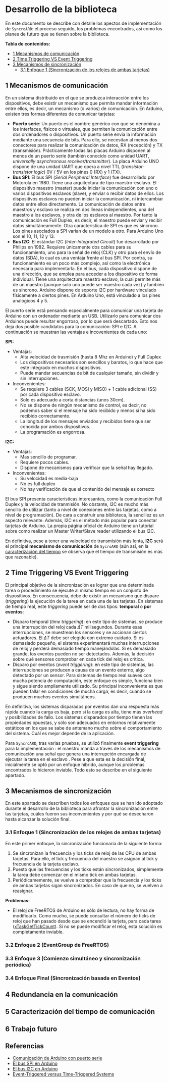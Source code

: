# Desarrollo de la biblioteca

En este documento se describe con detalle los apectos de implementación de `SyncroARD`: el proceso seguido, los problemas encontrados, así como los planes de futuro que se tienen sobre la biblioteca.

**Tabla de contenidos:**

- [1 Mecanismos de comunicación](#1-mecanismos-de-comunicacion)
- [2 Time Triggering VS Event Triggering](#2-time-triggering-vs-event-triggering)
- [3 Mecanismos de sincronización](#3-mecanismos-de-sincronizacion)
  - [3.1 Enfoque 1 (Sincronización de los relojes de ambas tarjetas)](<#3.1-Enfoque-1-(Sincronizacion-de-los-relojes-de-ambas-tarjetas)>)

## 1 Mecanismos de comunicación

En un sistema distribuido en el que se produzca interacción entre los dispositivos, debe existir un mecanismo que permita mandar información entre ellos, es decir, un mecanismo (o varios) de comunicación. En Arduino, existen tres formas diferentes de comunicar tarjetas:

- **Puerto serie**: Un puerto es el nombre genérico con que se denomina a los interfaces, físicos o virtuales, que permiten la comunicación entre dos ordenadores o dispositivos. Un puerto serie envía la información mediante una secuencia de bits. Para ello, se necesitan al menos dos conectores para realizar la comunicación de datos, RX (recepción) y TX (transmisión). Prácticamente todas las placas Arduino disponen al menos de un puerto serie (también conocido como unidad UART, _universally asynchronous receiver/transmitter_). La placa Arduino UNO dispone de una unidad UART que opera a nivel TTL (_transistor-transistor logic_) 0V / 5V en los pines 0 (RX) y 1 (TX).
- **Bus SPI**: El bus SPI (_Serial Peripheral Interface_) fue desarrollado por Motorola en 1980. Tiene una arquitectura de tipo maestro-esclavo. El dispositivo maestro (master) puede iniciar la comunicación con uno o varios dispositivos esclavos (slave), y enviar o recibir datos de ellos. Los dispositivos esclavos no pueden iniciar la comunicación, ni intercambiar datos entre ellos directamente. La comunicación de datos entre maestros y esclavo se realiza en dos líneas independientes, una del maestro a los esclavos, y otra de los esclavos al maestro. Por tanto la comunicación es Full Duplex, es decir, el maestro puede enviar y recibir datos simultáneamente. Otra característica de SPI es que es síncrono. Los pines asociados a SPI varían de un modelo a otro. Para Arduino Uno son el 10, 11, 12 y 13.
- **Bus I2C**: El estándar I2C (_Inter-Integrated Circuit_) fue desarrollado por Philips en 1982. Requiere únicamente dos cables para su funcionamiento, uno para la señal de reloj (CLK) y otro para el envío de datos (SDA), lo cual es una ventaja frente al bus SPI. Por contra, su funcionamiento es un poco más complejo, así como la electrónica necesaria para implementarla. En el bus, cada dispositivo dispone de una dirección, que se emplea para acceder a los dispositivo de forma individual. Tiene una arquitectura maestro esclavo, la cual permite más de un maestro (aunque solo uno puede ser maestro cada vez) y también es síncrono. Arduino dispone de soporte I2C por hardware vinculado físicamente a ciertos pines. En Arduino Uno, está vinculado a los pines analógicos 4 y 5.

El puerto serie está pensando especialmente para comunicar una tarjeta de Arduino con un ordenador mediante un USB. Utilizarlo para comunicar dos Arduinos puede resultar engorroso, por lo que será descartado. Esto nos deja dos posible candidatos para la comunicación: SPI e I2C. A continuación se muestran las ventajas e incovenientes de cada uno:

**SPI:**

- Ventajas:
  - Alta velocidad de trasmisión (hasta 8 Mhz en Arduino) y Full Duplex
  - Los dispositivos necesarios son sencillos y baratos, lo que hace que esté integrado en muchos dispositivos.
  - Puede mandar secuencias de bit de cualquier tamaño, sin dividir y sin interrupciones.
- Inconvenientes:
  - Se requiere 3 cables (SCK, MOSI y MISO) + 1 cable adicional (SS) por cada dispositivo esclavo.
  - Solo es adecuado a corta distancias (unos 30cm).
  - No se dispone de ningún mecanismo de control, es decir, no podemos saber si el mensaje ha sido recibido y menos si ha sido recibido correctamente.
  - La longitud de los mensajes enviados y recibidos tiene que ser conocida por ambos dispositivos.
  - La programación es engorrosa.

**I2C:**

- Ventajas:
  - Mas sencillo de programar.
  - Requiere pocos cables.
  - Dispone de mecanismos para verificar que la señal hay llegado.
- Inconvenientes:
  - Su velocidad es media-baja
  - No es full duplex
  - No hay verificación de que el contenido del mensaje es correcto

El bus SPI presenta características interesantes, como la comunicación Full Duplex y la velocidad de tranmisión. No obstante, I2C es mucho más sencillo de utilizar (tanto a nivel de conexiones entre las tarjetas, como a nivel de programación). De cara a construir una biblioteca, la sencillez es un aspecto relevante. Además, I2C es el método más popular para conectar tarjetas de Arduino. La propia página oficial de Arduino tiene un tutorial sobre como realizar un Master Writer/Slave reader utilizando el bus I2C.

En definitiva, pese a tener una valocidad de transmisión más lenta, **I2C** será el principal **mecanismo de comunicación** de `SycroARD` (aún así, en la [caracterízación del tiempo](#5-caracterizacion-del-tiempo-de-comunicacion) se observa que el tiempo de transmisión es más que razonable).

## 2 Time Triggering VS Event Triggering

El principal objetivo de la sincronización es lograr que una determinada tarea o procedimiento se ejecute al mismo tiempo en un conjunto de dispositivos. En consecuencia, debe de existir un mecanismo que dispare (_triggering_) la ejecución de la tarea en cada una de las tarjetas. En sistemas de tiempo real, este _triggering_ puede ser de dos tipos: **temporal** o **por eventos**:

- Disparo temporal (_time triggering_): en este tipo de sistemas, se produce una interrupción del reloj cada _ΔT_ milisegundos. Durante esas interrupciones, se muestrean los sensores y se accionan ciertos actuadores. El _ΔT_ debe ser elegido con extremo cuidado. Si es demasiado pequeño, el sistema experimentará muchas interrupciones de reloj y perderá demasiado tiempo manejándolas. Si es demasiado grande, los eventos pueden no ser detectados. Además, la decisión sobre qué sensores comprobar en cada tick del reloj es crítica.
- Disparo por eventos (_event triggering_): en este tipo de sistemas, las interrupciones se producen a causa de un evento externo, algo detectado por un sensor. Para sistemas de tiempo real suaves con mucha potencia de computación, este enfoque es simple, funciona bien y sigue siendo ampliamente utilizado. Su principal inconveniente es que pueden fallar en condiciones de mucha carga, es decir, cuando se producen muchos eventos simultáneos.

En definitiva, los sistemas disparados por eventos dan una respuesta más rápida cuando la carga es baja, pero si la carga es alta, tiene más _overhead_ y posibilidades de fallo. Los sistemas disparados por tiempo tienen las propiedades opuestas, y sólo son adecuados en entornos relativamente estáticos en los que se sabe de antemano mucho sobre el comportamiento del sistema. Cuál es mejor depende de la aplicación.

Para `SyncroARD`, tras varias pruebas, se utilizó finalmente **event triggering** para la implementación : el maestro manda a través de los mecanismos de comunicación una señal que genera una interrupción encargada de ejecutar la tarea en el esclavo . Pese a que esta es la decisión final, inicialmente se optó por un enfoque híbrido, aunque los problemas encontrados lo hicieron inviable. Todo esto se describe en el siguiente apartado.

## 3 Mecanismos de sincronización

En este apartado se describen todos los enfoques que se han ido adoptado durante el desarrollo de la biblioteca para afrontar la sincronización entre las tarjetas, cuáles fueron sus inconvenientes y por qué se desecharon hasta alcanzar la solución final.

### 3.1 Enfoque 1 (Sincronización de los relojes de ambas tarjetas)

En este primer enfoque, la sincronización funcionaría de la siguiente forma:

1. Se sincronizan la frecuencia y los ticks de reloj de las CPU de ambas tarjetas. Para ello, el tick y frecuencia del maestro se asignan al tick y frecuencia de la tarjeta esclavo.
2. Puesto que las frecuencias y los ticks están sincronizados, simplemente la tarea debe comenzar en el mismo tick en ambas tarjetas.
3. Periódicamemente, se vuelve a comprobar que la frecuencia y los ticks de ambas tarjetas sigan sincronizados. En caso de que no, se vuelven a reasignar.

**Problemas:**

- El reloj de FreeRTOS de Arduino es sólo de lectura, no hay forma de modificarlo. Como mucho, se puede consultar el número de ticks de reloj que han pasado desde que se encendió la tarjeta, para cada tarea ([xTaskGetTickCount](https://www.freertos.org/a00021.html#xTaskGetTickCount)). Si no se puede modificar el reloj, esta solución es completamente inviable.

### 3.2 Enfoque 2 (EventGroup de FreeRTOS)

### 3.3 Enfoque 3 (Comienzo simultáneo y sincronización periódica)

### 3.4 Enfoque Final (Sincronización basada en Eventos)

## 4 Redundancia en la comunicación

## 5 Caracterización del tiempo de comunicación

## 6 Trabajo futuro

## Referencias

- [Comunicación de Arduino con puerto serie](https://www.luisllamas.es/arduino-puerto-serie/)
- [El bus SPI en Arduino](https://www.luisllamas.es/arduino-spi/)
- [El bus I2C en Arduino](https://www.luisllamas.es/arduino-i2c/)
- [Event-Triggered versus Time-Triggered Systems](https://www.e-reading-lib.com/chapter-amp.php/143358/161/andrew-tanenbaum-distributed-operating-systems.html)
